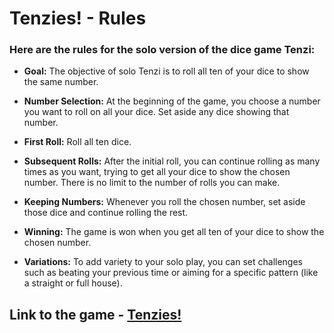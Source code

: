 
# Tenzies! - Rules

### Here are the rules for the solo version of the dice game Tenzi:

- **Goal:** The objective of solo Tenzi is to roll all ten of your dice to show the same number.

- **Number Selection:** At the beginning of the game, you choose a number you want to roll on all your dice. Set aside any dice showing that number.

- **First Roll:** Roll all ten dice.

- **Subsequent Rolls:** After the initial roll, you can continue rolling as many times as you want, trying to get all your dice to show the chosen number. There is no limit to the number of rolls you can make.

- **Keeping Numbers:** Whenever you roll the chosen number, set aside those dice and continue rolling the rest.

- **Winning:** The game is won when you get all ten of your dice to show the chosen number.

- **Variations:** To add variety to your solo play, you can set challenges such as beating your previous time or aiming for a specific pattern (like a straight or full house).

## **Link** to the game - [Tenzies!](https://vercel.com/bertz96s-projects/tenzies-app-bc)
